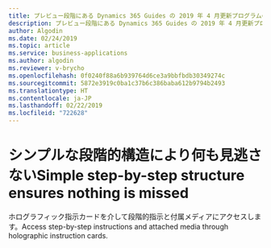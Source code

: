 ```yaml
---
title: プレビュー段階にある Dynamics 365 Guides の 2019 年 4 月更新プログラムの段階的指示カード機能
description: プレビュー段階にある Dynamics 365 Guides の 2019 年 4 月更新プログラムの段階的指示カード機能により、ユーザーは一連の指示に従うことが保証されるので、何も見逃すことがありません。
author: Algodin
ms.date: 02/24/2019
ms.topic: article
ms.service: business-applications
ms.author: algodin
ms.reviewer: v-brycho
ms.openlocfilehash: 0f0240f88a6b939764d6ce3a9bbfbdb30349274c
ms.sourcegitcommit: 5872e3919c0ba1c37b6c386baba612b9794b2493
ms.translationtype: HT
ms.contentlocale: ja-JP
ms.lasthandoff: 02/22/2019
ms.locfileid: "722628"
---
```

# <a name="simple-step-by-step-structure-ensures-nothing-is-missed"></a><span data-ttu-id="46286-103">シンプルな段階的構造により何も見逃さない</span><span class="sxs-lookup"><span data-stu-id="46286-103">Simple step-by-step structure ensures nothing is missed</span></span>

<span data-ttu-id="46286-104">ホログラフィック指示カードを介して段階的指示と付属メディアにアクセスします。</span><span class="sxs-lookup"><span data-stu-id="46286-104">Access step-by-step instructions and attached media through holographic instruction cards.</span></span>
